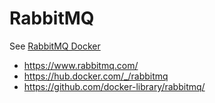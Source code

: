 # RabbitMQ

See [RabbitMQ Docker](https://hub.docker.com/_/rabbitmq)

- https://www.rabbitmq.com/
- https://hub.docker.com/_/rabbitmq
- https://github.com/docker-library/rabbitmq/
